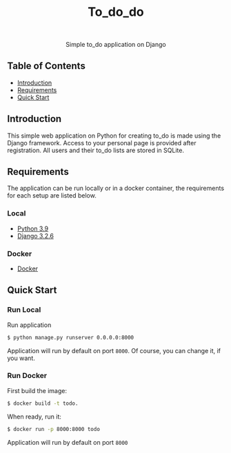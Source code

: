 <h1 align="center"> To_do_do </h1> <br>

<p align="center">
  Simple to_do application on Django
</p>


## Table of Contents

- [Introduction](#introduction)
- [Requirements](#requirements)
- [Quick Start](#quick-start)

## Introduction

This simple web application on Python for creating to_do is made using the Django framework. Access to  your personal page is provided after registration. All users and their to_do lists are stored in SQLite.


## Requirements
The application can be run locally or in a docker container, the requirements for each setup are listed below.

### Local
* [Python 3.9](https://www.python.org/downloads/release/python-390/)
* [Django 3.2.6](https://docs.djangoproject.com/en/3.2/releases/3.2.6/)

### Docker
* [Docker](https://www.docker.com/get-docker)


## Quick Start

### Run Local

Run application
```bash
$ python manage.py runserver 0.0.0.0:8000 
```
Application will run by default on port `8000`. Of course, you can change it, if you want.
### Run Docker

First build the image:
```bash
$ docker build -t todo.
```

When ready, run it:
```bash
$ docker run -p 8000:8000 todo
```

Application will run by default on port `8000`
